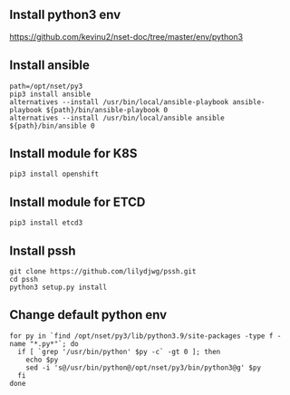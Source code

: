 ## Install python3 env
<https://github.com/kevinu2/nset-doc/tree/master/env/python3>

## Install ansible
`path=/opt/nset/py3`<br />
`pip3 install ansible`<br />
`alternatives --install /usr/bin/local/ansible-playbook ansible-playbook ${path}/bin/ansible-playbook 0`<br />
`alternatives --install /usr/bin/local/ansible ansible ${path}/bin/ansible 0`

## Install module for K8S
`pip3 install openshift`

## Install module for ETCD
`pip3 install etcd3`

## Install pssh
`git clone https://github.com/lilydjwg/pssh.git`<br />
`cd pssh`<br />
`python3 setup.py install`

## Change default python env
```
for py in `find /opt/nset/py3/lib/python3.9/site-packages -type f -name "*.py*"`; do
  if [ `grep '/usr/bin/python' $py -c` -gt 0 ]; then
    echo $py
    sed -i 's@/usr/bin/python@/opt/nset/py3/bin/python3@g' $py
  fi
done
```
